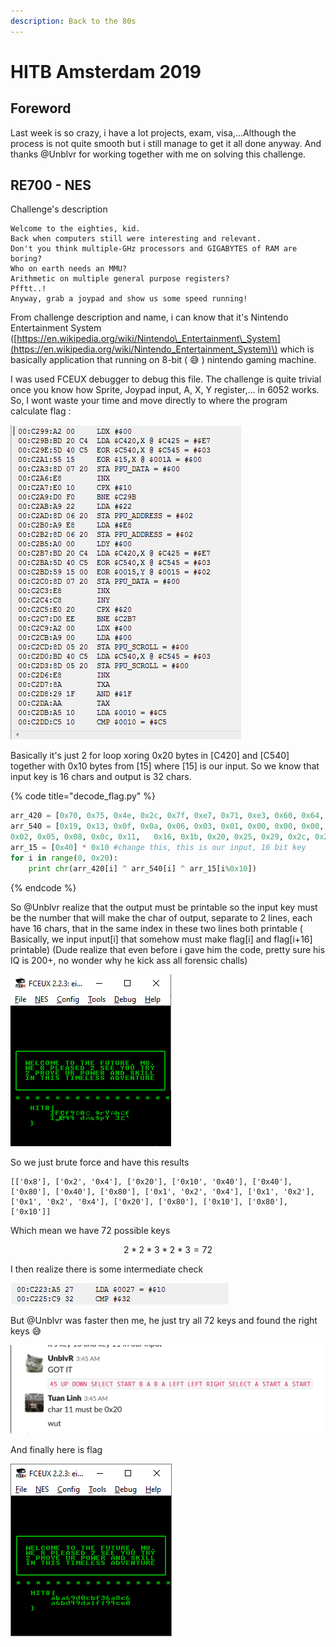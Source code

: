 ```yaml
---
description: Back to the 80s
---
```


# HITB Amsterdam 2019

## Foreword

Last week is so crazy, i have a lot projects, exam, visa,...Although the process is not quite smooth but i still manage to get it all done anyway. And thanks @Unblvr for working together with me on solving this challenge.

## RE700 - NES

Challenge's description

```text
Welcome to the eighties, kid.
Back when computers still were interesting and relevant.
Don't you think multiple-GHz processors and GIGABYTES of RAM are boring?
Who on earth needs an MMU?
Arithmetic on multiple general purpose registers?
Pfftt..!
Anyway, grab a joypad and show us some speed running!
```

From challenge description and name, i can know that it's Nintendo Entertainment System \([https://en.wikipedia.org/wiki/Nintendo\_Entertainment\_System](https://en.wikipedia.org/wiki/Nintendo_Entertainment_System)\) which is basically application that running on 8-bit \( 😅 \) nintendo gaming machine.

I was used FCEUX debugger to debug this file. The challenge is quite trivial once you know how Sprite, Joypad input, A, X, Y register,... in 6052 works. So, I wont waste your time and move directly to where the program calculate flag :

![](.gitbook/assets/image1.png)

Basically it's just 2 for loop xoring 0x20 bytes in \[C420\] and \[C540\] together with 0x10 bytes from \[15\] where \[15\] is our input. So we know that input key is 16 chars and output is 32 chars.

{% code title="decode\_flag.py" %}
```python
arr_420 = [0x70, 0x75, 0x4e, 0x2c, 0x7f, 0xe7, 0x71, 0xe3, 0x60, 0x64, 0x30, 0x13, 0xe9, 0x24, 0xf2,   0x30, 0x72, 0x12, 0x67, 0x5d, 0x58, 0x96, 0x15, 0xd0, 0x02, 0x54, 0x1e, 0x32, 0x93, 0x51, 0xfb, 0x39]
arr_540 = [0x19, 0x13, 0x0f, 0x0a, 0x06, 0x03, 0x01, 0x00, 0x00, 0x00, 
0x02, 0x05, 0x08, 0x0c, 0x11,   0x16, 0x1b, 0x20, 0x25, 0x29, 0x2c, 0x2f, 0x31, 0x31, 0x31, 0x30, 0x2e, 0x2b, 0x27, 0x22, 0x1e, 0x19]
arr_15 = [0x40] * 0x10 #change this, this is our input, 16 bit key
for i in range(0, 0x20):
    print chr(arr_420[i] ^ arr_540[i] ^ arr_15[i%0x10])
```
{% endcode %}

So @Unblvr realize that the output must be printable so the input key must be the number that will make the char of output, separate to 2 lines, each have 16 chars, that in the same index in these two lines both printable \( Basically, we input input\[i\] that somehow must make flag\[i\] and flag\[i+16\] printable\) \(Dude realize that even before i gave him the code, pretty sure his IQ is 200+, no wonder why he kick ass all forensic challs\)

![](.gitbook/assets/image%20%28175%29.png)

So we just brute force and have this results 

```text
[['0x8'], ['0x2', '0x4'], ['0x20'], ['0x10', '0x40'], ['0x40'], ['0x80'], ['0x40'], ['0x80'], ['0x1', '0x2', '0x4'], ['0x1', '0x2'], ['0x1', '0x2', '0x4'], ['0x20'], ['0x80'], ['0x10'], ['0x80'], ['0x10']]
```

Which mean we have 72 possible keys

$$
2  * 2 * 3 * 2 * 3 = 72
$$

I then realize there is some intermediate check

![](.gitbook/assets/image2.png)

But @Unblvr was faster then me, he just try all 72 keys and found the right keys 😅 

![](.gitbook/assets/image%20%2878%29.png)

And finally here is flag

![](.gitbook/assets/image%20%2827%29.png)



